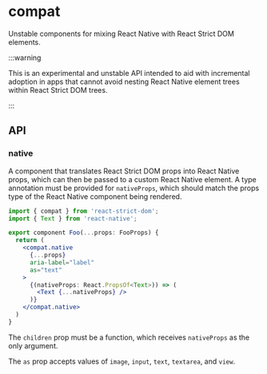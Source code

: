 # compat

<p className="text-xl">Unstable components for mixing React Native with React Strict DOM elements.</p>

:::warning

This is an experimental and unstable API intended to aid with incremental adoption in apps that cannot avoid nesting React Native element trees within React Strict DOM trees.

:::

## API

### native

A component that translates React Strict DOM props into React Native props, which can then be passed to a custom React Native element. A type annotation must be provided for `nativeProps`, which should match the props type of the React Native component being rendered.

```jsx
import { compat } from 'react-strict-dom';
import { Text } from 'react-native';

export component Foo(...props: FooProps) {
  return (
    <compat.native
      {...props}
      aria-label="label"
      as="text"
    >
      {(nativeProps: React.PropsOf<Text>)) => (
        <Text {...nativeProps} />
      )}
    </compat.native>
  )
}
```

The `children` prop must be a function, which receives `nativeProps` as the only argument.

The `as` prop accepts values of `image`, `input`, `text`, `textarea`, and `view`.
